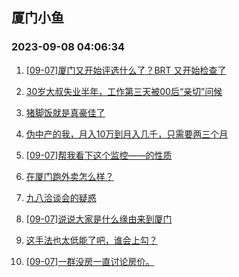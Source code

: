 ## 厦门小鱼 
### 2023-09-08 04:06:34

1. [[09-07]厦门又开始评选什么了？BRT 又开始检查了](http://bbs.xmfish.com/read-htm-tid-18067575.html)

2. [30岁大叔失业半年，工作第三天被00后“亲切”问候](http://bbs.xmfish.com/read-htm-tid-18067745.html)

3. [猪脚饭就是真豪佳了](http://bbs.xmfish.com/read-htm-tid-18067831.html)

4. [伪中产的我，月入10万到月入几千，只需要两三个月](http://bbs.xmfish.com/read-htm-tid-18067776.html)

5. [[09-07]帮我看下这个监控——的性质](http://bbs.xmfish.com/read-htm-tid-18067883.html)

6. [在厦门跑外卖怎么样？](http://bbs.xmfish.com/read-htm-tid-18067679.html)

7. [九八洽谈会的疑惑](http://bbs.xmfish.com/read-htm-tid-18067775.html)

8. [[09-07]说说大家是什么缘由来到厦门](http://bbs.xmfish.com/read-htm-tid-18067843.html)

9. [这手法也太低能了吧，谁会上勾？](http://bbs.xmfish.com/read-htm-tid-18067571.html)

10. [[09-07]一群没房一直讨论房价。](http://bbs.xmfish.com/read-htm-tid-18067839.html)

